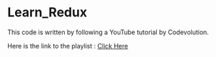 # Learn_Redux

This code is written by following a YouTube tutorial by Codevolution.

Here is the link to the playlist : [Click Here](https://www.youtube.com/playlist?list=PLC3y8-rFHvwheJHvseC3I0HuYI2f46oAK)
